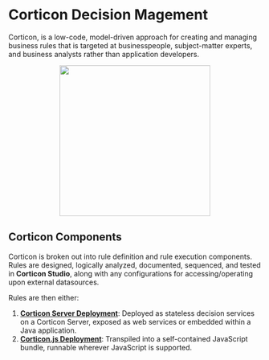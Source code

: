 # Corticon Decision Magement

Corticon, is a low-code, model-driven approach for creating and managing business rules that is targeted at businesspeople, subject-matter experts, and business analysts rather than application developers.

<p align="center">  <img src="http://i.imgur.com/EXmmL.jpg" width="300"/>
</p>

## Corticon Components

Corticon is broken out into rule definition and rule execution components. Rules are designed, logically analyzed, documented, sequenced, and tested in **Corticon Studio**, along with any configurations for accessing/operating upon external datasources.

Rules are then either:

1) **[Corticon Server Deployment](server/)**: Deployed as stateless decision services on a Corticon Server, exposed as web services or embedded within a Java application.
2) **[Corticon.js Deployment](js/)**: Transpiled into a self-contained JavaScript bundle, runnable wherever JavaScript is supported.
